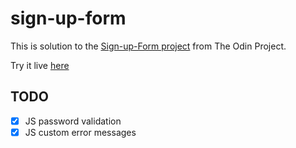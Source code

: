 # sign-up-form

This is solution to the [Sign-up-Form project](https://www.theodinproject.com/lessons/node-path-intermediate-html-and-css-sign-up-form) from The Odin Project.

Try it live [here](https://evorition.github.io/calculator/)

## TODO
- [x] JS password validation
- [x] JS custom error messages
